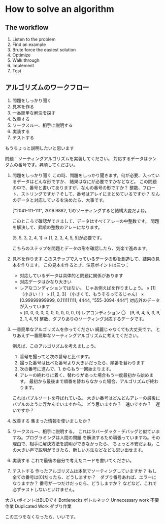 # How to solve an algorithm

## The workflow

1. Listen to the problem
2. Find an example
3. Brute force the easiest solution
4. Optimize
5. Walk through
6. Implement
7. Test

## アルゴリズムのワークフロー

1. 問題をしっかり聞く
2. 見本を作る
3. 一番簡単な解決を探す
4. 改善する
5. ワークスルー、相手に説明する
6. 実装する
7. テストする

もうちょっと説明したいと思います

問題：ソーティングアルゴリズムを実装してください。
対応するデータはランダムの番号です。昇順してください。

1. 問題をしっかり聞く
   この時、問題をしっかり聞きます。何が必要、入っているデータはどんな形ですか、
   結果はなにが必要ですかなどなど。
   この問題の中で、番号と書いてありますが、なんの番号の形ですか？
   整数、フロート、ストリングですか？そして、番号はアレイにまとめているですか？
   なんのデータと対応しているを決めたら、大事です。
   
   ["2041-111-111", 2019.9882, 1]のソーティングすると結構大変だよね。

   このところで確認ができまして、データはすべてアレーの中整数です。
   問題を解決して、昇順の整数のアレーになります。

   [5, 5, 3, 2, 4, 1] -> [1, 2, 3, 4, 5, 5]が必要です。

   こちらのステップを問題とデータの形を確認したら、気楽で進めます。

2. 見本を作ります
   このステップで入っているデータの形を創造して、結果の見本を作ります。
   この見本を作るとき、注意ポイントは三つ：
   * 対応しているデータは具体的と問題に関係があります
   * 対応データはかなり大きい
   * レアなコンディションではない。
  じゃあ例えばを作りましょう。
  × [1]（小さい！）
  × [1, 2, 3] （小さくて、もうそろってるじゃん）
  × [0.99999999999, 0.111111111, 4444, "555-3094-444"] 対応外のデータが入っています  
  × [0, 0, 0, 0, 0, 0, 0, 0, 0, 0, 0] レアコンディション
  〇　[9, 6, 4, 5, 3, 9, 2, 1, 4, 5]
  整数、ダブりありのソーティング対応するデータです。

3. 一番簡単なアルゴリズムを作ってください
   綺麗じゃなくても大丈夫です。
   とりあえず一番簡単なソーティングアルゴリズムに考えてください。
   
   例えば、このアルゴリズムを考えましょう。
   1. 番号を撮ってと次の番号と比べます。
   2. 撮った番号は比べた番号より大きいだったら、順番を替わります
   3. 次の番号に進んで、1. からもう一回始まります。
   4. アレーの終わりに着く、替わりがあった場合もう一度最初から始めます。
      最初から最後まで順番を替わらなかった場合、アルゴリズムが終わります。

   これはバブルソートを呼ばれている。
   大きい番号はどんどんアレーの最後にバブルのように浮かんでいますから。
   どう思いますか？　速いですか？　遅いですか？

4. 改善する
   集まった情報を使いましたか？

5. ワークスルー、相手に説明する。
   これはラバーダック・デバッグと似ていますね。プログラミングは人間の問題
   を解決するため頑張っていますね。その理由で、相手に解決方法を説明ができなかったら、
   ちょっと不安だよね。この大きい声で説明ができたら、新しい方法などなども思い出せます。

6. 実装する
   これで最後の自分で考えたコードを書いてください。

7. テストする
   作ったアルゴリズムは本気でソーティングしていますか？
   もし全ての番号は[0]だったら、どうしますか？　ダブり番号あれば、エラーになりますか？
   番号が一つだけだったら、どうしますか？
   などなど、これで必ずテストしないといけません。

大きいポイントはBUDです
Bottlenecks ボトルネック
Unnecessary work 不要作業
Duplicated Work ダブり作業

この三つをなくなったら、いいです。